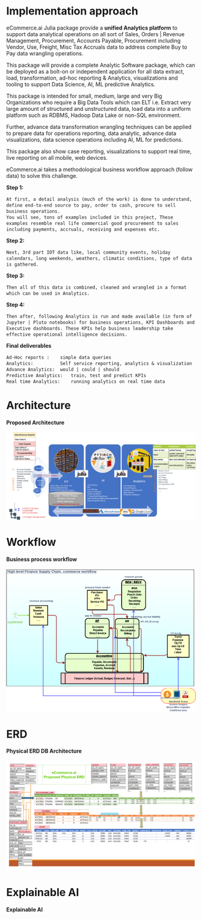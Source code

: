 # Implementation approach

eCommerce.ai Julia package provide a **unified Analytics platform** to support data analytical operations on all sort of Sales, Orders | Revenue  Management, Procurement, Accounts Payable, Procurement including Vendor, Use, Freight, Misc Tax Accruals data to address complete Buy to Pay data wrangling operations.

This package will provide a complete Analytic Software package, which can be deployed as a bolt-on or independent application for all data extract, load, transformation, ad-hoc reporting & Analytics, visualizations and tooling to support Data Science, AI, ML predictive Analytics.

This package is intended for small, medium, large and very Big Organizations who require a Big Data Tools which can ELT i.e. Extract very large amount of structured and unstructured data, load data into a uniform platform such as RDBMS, Hadoop Data Lake or non-SQL environment.

Further, advance data transformation wrangling techniques can be applied to prepare data for operations reporting, data analytic, advance data visualizations, data science operations including AI, ML for predictions.

This package also show case reporting, visualizations to support real time, live reporting on all mobile, web devices. 

eCommerce.ai takes a methodological business workflow approach (follow data) to solve this challenge.

**Step 1:**
    
    At first, a detail analysis (much of the work) is done to understand, define end-to-end source to pay, order to cash, procure to sell business operations.
    You will see, tons of examples included in this project, These examples resemble real life commercial good procurement to sales including payments, accruals, receiving and expenses etc.

**Step 2:**
    
    Next, 3rd part IOT data like, local community events, holiday calendars, long weekends, weathers, climatic conditions, type of data is gathered.

**Step 3:**
    
    Then all of this data is combined, cleaned and wrangled in a format which can be used in Analytics.

**Step 4:**
    
    Then after, following Analytics is run and made available (in form of Jupyter | Pluto notebooks) for business operations, KPI Dashboards and Executive dashboards. These KPIs help business leadership take effective operational intelligence decisions.

**Final deliverables**
    
    Ad-Hoc reports :    simple data queries
    Analytics:          Self service reporting, analytics & visualization
    Advance Analytics:  would | could | should
    Predictive Analytics:   train, test and predict KPIs
    Real time Analytics:    running analytics on real time data

# Architecture
#### Proposed Architecture
![Proposed Architecture](../../assets/diagrams/architecture.png)

# Workflow
#### Business process workflow
![Proposed Workflow](../../assets/diagrams/workflow.png)

# ERD
#### Physical ERD DB Architecture
![Proposed ERD](../../assets/diagrams/erd.png)

# Explainable AI
#### Explainable AI